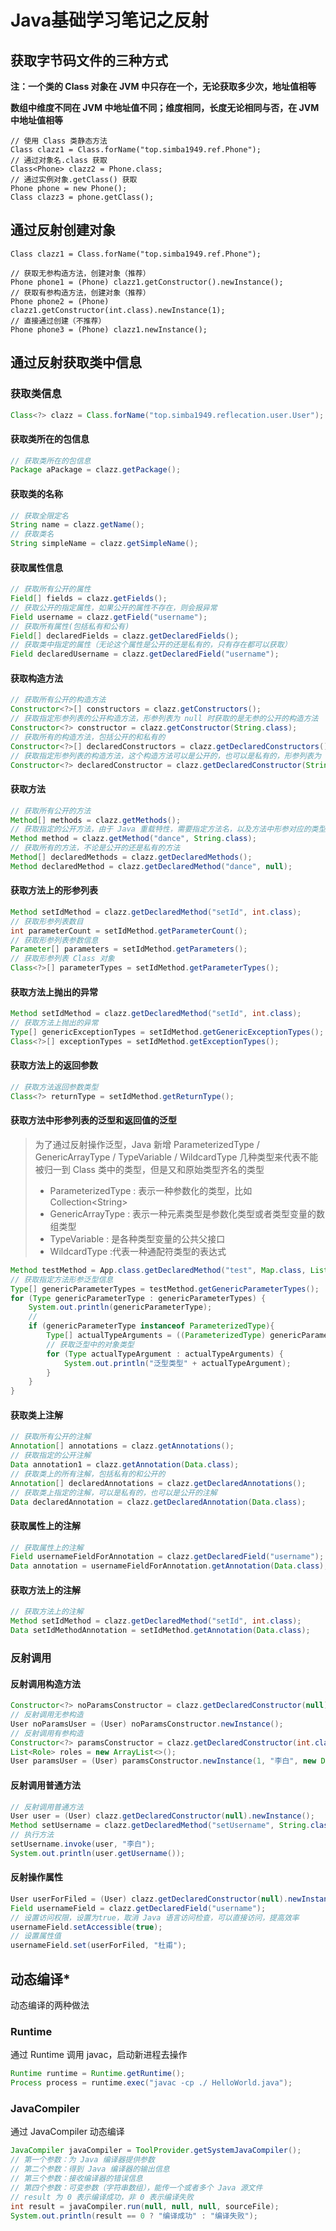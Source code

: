 # Java基础学习笔记之反射

## 获取字节码文件的三种方式

**注：一个类的 Class 对象在 JVM 中只存在一个，无论获取多少次，地址值相等**

**数组中维度不同在 JVM 中地址值不同；维度相同，长度无论相同与否，在 JVM 中地址值相等**

```
// 使用 Class 类静态方法
Class clazz1 = Class.forName("top.simba1949.ref.Phone");
// 通过对象名.class 获取
Class<Phone> clazz2 = Phone.class;
// 通过实例对象.getClass() 获取
Phone phone = new Phone();
Class clazz3 = phone.getClass();
```

## 通过反射创建对象

```
Class clazz1 = Class.forName("top.simba1949.ref.Phone");

// 获取无参构造方法，创建对象（推荐）
Phone phone1 = (Phone) clazz1.getConstructor().newInstance();
// 获取有参构造方法，创建对象（推荐）
Phone phone2 = (Phone) clazz1.getConstructor(int.class).newInstance(1);
// 直接通过创建（不推荐）
Phone phone3 = (Phone) clazz1.newInstance();
```

## 通过反射获取类中信息

### 获取类信息

```java
Class<?> clazz = Class.forName("top.simba1949.reflecation.user.User");
```

#### 获取类所在的包信息

```java
// 获取类所在的包信息
Package aPackage = clazz.getPackage();
```

#### 获取类的名称

```java
// 获取全限定名
String name = clazz.getName();
// 获取类名
String simpleName = clazz.getSimpleName();
```

#### 获取属性信息

```java
// 获取所有公开的属性
Field[] fields = clazz.getFields();
// 获取公开的指定属性，如果公开的属性不存在，则会报异常
Field username = clazz.getField("username");
// 获取所有属性(包括私有和公有)
Field[] declaredFields = clazz.getDeclaredFields();
// 获取类中指定的属性（无论这个属性是公开的还是私有的，只有存在都可以获取）
Field declaredUsername = clazz.getDeclaredField("username");
```

#### 获取构造方法

```java
// 获取所有公开的构造方法
Constructor<?>[] constructors = clazz.getConstructors();
// 获取指定形参列表的公开构造方法，形参列表为 null 时获取的是无参的公开的构造方法
Constructor<?> constructor = clazz.getConstructor(String.class);
// 获取所有的构造方法，包括公开的和私有的
Constructor<?>[] declaredConstructors = clazz.getDeclaredConstructors();
// 获取指定形参列表的构造方法，这个构造方法可以是公开的，也可以是私有的，形参列表为 null 时获取的是无参构造
Constructor<?> declaredConstructor = clazz.getDeclaredConstructor(String.class);
```

#### 获取方法

```java
// 获取所有公开的方法
Method[] methods = clazz.getMethods();
// 获取指定的公开方法，由于 Java 重载特性，需要指定方法名，以及方法中形参对应的类型对象才能获取，无参传 null，公开方法不存在会报异常
Method method = clazz.getMethod("dance", String.class);
// 获取所有的方法，不论是公开的还是私有的方法
Method[] declaredMethods = clazz.getDeclaredMethods();
Method declaredMethod = clazz.getDeclaredMethod("dance", null);
```

#### 获取方法上的形参列表

```java
Method setIdMethod = clazz.getDeclaredMethod("setId", int.class);
// 获取形参列表数目
int parameterCount = setIdMethod.getParameterCount();
// 获取形参列表参数信息
Parameter[] parameters = setIdMethod.getParameters();
// 获取形参列表 Class 对象
Class<?>[] parameterTypes = setIdMethod.getParameterTypes();
```

#### 获取方法上抛出的异常

```java
Method setIdMethod = clazz.getDeclaredMethod("setId", int.class);
// 获取方法上抛出的异常
Type[] genericExceptionTypes = setIdMethod.getGenericExceptionTypes();
Class<?>[] exceptionTypes = setIdMethod.getExceptionTypes();
```

#### 获取方法上的返回参数

```java
// 获取方法返回参数类型
Class<?> returnType = setIdMethod.getReturnType();
```

#### 获取方法中形参列表的泛型和返回值的泛型

> 为了通过反射操作泛型，Java 新增 ParameterizedType / GenericArrayType / TypeVariable / WildcardType 几种类型来代表不能被归一到 Class 类中的类型，但是又和原始类型齐名的类型
>
> * ParameterizedType : 表示一种参数化的类型，比如 Collection\<String>
> * GenericArrayType : 表示一种元素类型是参数化类型或者类型变量的数组类型
> * TypeVariable : 是各种类型变量的公共父接口
> * WildcardType :代表一种通配符类型的表达式

```java
Method testMethod = App.class.getDeclaredMethod("test", Map.class, List.class, Set.class);
// 获取指定方法形参泛型信息
Type[] genericParameterTypes = testMethod.getGenericParameterTypes();
for (Type genericParameterType : genericParameterTypes) {
    System.out.println(genericParameterType);
    //
    if (genericParameterType instanceof ParameterizedType){
        Type[] actualTypeArguments = ((ParameterizedType) genericParameterType).getActualTypeArguments();
        // 获取泛型中的对象类型
        for (Type actualTypeArgument : actualTypeArguments) {
            System.out.println("泛型类型" + actualTypeArgument);
        }
    }
}
```

#### 获取类上注解

```java
// 获取所有公开的注解
Annotation[] annotations = clazz.getAnnotations();
// 获取指定的公开注解
Data annotation1 = clazz.getAnnotation(Data.class);
// 获取类上的所有注解，包括私有的和公开的
Annotation[] declaredAnnotations = clazz.getDeclaredAnnotations();
// 获取类上指定的注解，可以是私有的，也可以是公开的注解
Data declaredAnnotation = clazz.getDeclaredAnnotation(Data.class);
```

#### 获取属性上的注解

```java
// 获取属性上的注解
Field usernameFieldForAnnotation = clazz.getDeclaredField("username");
Data annotation = usernameFieldForAnnotation.getAnnotation(Data.class);
```

#### 获取方法上的注解

```java
// 获取方法上的注解
Method setIdMethod = clazz.getDeclaredMethod("setId", int.class);
Data setIdMethodAnnotation = setIdMethod.getAnnotation(Data.class);
```

### 反射调用

#### 反射调用构造方法

```java
Constructor<?> noParamsConstructor = clazz.getDeclaredConstructor(null);
// 反射调用无参构造
User noParamsUser = (User) noParamsConstructor.newInstance();
// 反射调用有参构造
Constructor<?> paramsConstructor = clazz.getDeclaredConstructor(int.class, String.class, Date.class, List.class);
List<Role> roles = new ArrayList<>();
User paramsUser = (User) paramsConstructor.newInstance(1, "李白", new Date(), roles);
```

#### 反射调用普通方法

```java
// 反射调用普通方法
User user = (User) clazz.getDeclaredConstructor(null).newInstance();
Method setUsername = clazz.getDeclaredMethod("setUsername", String.class);
// 执行方法
setUsername.invoke(user, "李白");
System.out.println(user.getUsername());
```

#### 反射操作属性

```java
User userForFiled = (User) clazz.getDeclaredConstructor(null).newInstance();
Field usernameField = clazz.getDeclaredField("username");
// 设置访问权限，设置为true，取消 Java 语言访问检查，可以直接访问，提高效率
usernameField.setAccessible(true);
// 设置属性值
usernameField.set(userForFiled, "杜甫");
```

## 动态编译*

动态编译的两种做法

### Runtime

通过 Runtime 调用 javac，启动新进程去操作

```java
Runtime runtime = Runtime.getRuntime();
Process process = runtime.exec("javac -cp ./ HelloWorld.java");
```

### JavaCompiler

通过 JavaCompiler 动态编译

```java
JavaCompiler javaCompiler = ToolProvider.getSystemJavaCompiler();
// 第一个参数：为 Java 编译器提供参数
// 第二个参数：得到 Java 编译器的输出信息
// 第三个参数：接收编译器的错误信息
// 第四个参数：可变参数（字符串数组），能传一个或者多个 Java 源文件
// result 为 0 表示编译成功，非 0 表示编译失败
int result = javaCompiler.run(null, null, null, sourceFile);
System.out.println(result == 0 ? "编译成功" : "编译失败");
```











